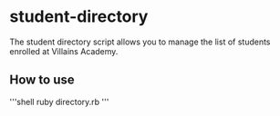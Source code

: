 # student-directory # 
The student directory script allows you to manage the list of students enrolled at Villains Academy.

##  How to use ##
'''shell
ruby directory.rb
'''


